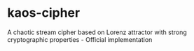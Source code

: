 # kaos-cipher
A chaotic stream cipher based on Lorenz attractor with strong cryptographic properties - Official implementation
